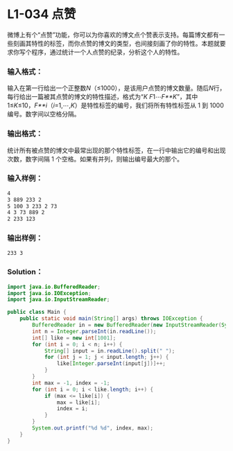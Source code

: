 # L1-034 点赞

微博上有个“点赞”功能，你可以为你喜欢的博文点个赞表示支持。每篇博文都有一些刻画其特性的标签，而你点赞的博文的类型，也间接刻画了你的特性。本题就要求你写个程序，通过统计一个人点赞的纪录，分析这个人的特性。

### 输入格式：

输入在第一行给出一个正整数*N*（≤1000），是该用户点赞的博文数量。随后*N*行，每行给出一篇被其点赞的博文的特性描述，格式为“_K_ *F*1⋯*F\*\*K*”，其中 1≤*K*≤10，_F\*\*i_（_i_=1,⋯,_K_）是特性标签的编号，我们将所有特性标签从 1 到 1000 编号。数字间以空格分隔。

### 输出格式：

统计所有被点赞的博文中最常出现的那个特性标签，在一行中输出它的编号和出现次数，数字间隔 1 个空格。如果有并列，则输出编号最大的那个。

### 输入样例：

```tex
4
3 889 233 2
5 100 3 233 2 73
4 3 73 889 2
2 233 123
```

### 输出样例：

```tex
233 3
```

### Solution：

```java
import java.io.BufferedReader;
import java.io.IOException;
import java.io.InputStreamReader;

public class Main {
    public static void main(String[] args) throws IOException {
        BufferedReader in = new BufferedReader(new InputStreamReader(System.in));
        int n = Integer.parseInt(in.readLine());
        int[] like = new int[1001];
        for (int i = 0; i < n; i++) {
            String[] input = in.readLine().split(" ");
            for (int j = 1; j < input.length; j++) {
                like[Integer.parseInt(input[j])]++;
            }
        }
        int max = -1, index = -1;
        for (int i = 0; i < like.length; i++) {
            if (max <= like[i]) {
                max = like[i];
                index = i;
            }
        }
        System.out.printf("%d %d", index, max);
    }
}
```
